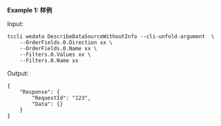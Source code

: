 **Example 1: 样例**



Input: 

```
tccli wedata DescribeDataSourceWithoutInfo --cli-unfold-argument  \
    --OrderFields.0.Direction xx \
    --OrderFields.0.Name xx \
    --Filters.0.Values xx \
    --Filters.0.Name xx
```

Output: 
```
{
    "Response": {
        "RequestId": "123",
        "Data": {}
    }
}
```


